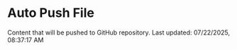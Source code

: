 # Auto Push File

Content that will be pushed to GitHub repository.
Last updated: 07/22/2025, 08:37:17 AM
